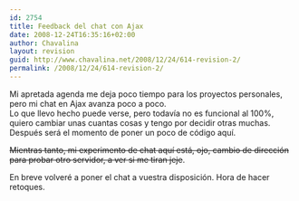 ```yaml
---
id: 2754
title: Feedback del chat con Ajax
date: 2008-12-24T16:35:16+02:00
author: Chavalina
layout: revision
guid: http://www.chavalina.net/2008/12/24/614-revision-2/
permalink: /2008/12/24/614-revision-2/
---
```

Mi apretada agenda me deja poco tiempo para los proyectos personales, pero mi chat en Ajax avanza poco a poco.  
Lo que llevo hecho puede verse, pero todav&iacute;a no es funcional al 100%, quiero cambiar unas cuantas cosas y tengo por decidir otras muchas. Después será el momento de poner un poco de c&oacute;digo aqu&iacute;.

<s>Mientras tanto, mi experimento de chat aqu&iacute; está, ojo, cambio de direcci&oacute;n para probar otro servidor, a ver si me tiran jeje</s>.

En breve volveré a poner el chat a vuestra disposici&oacute;n. Hora de hacer retoques.